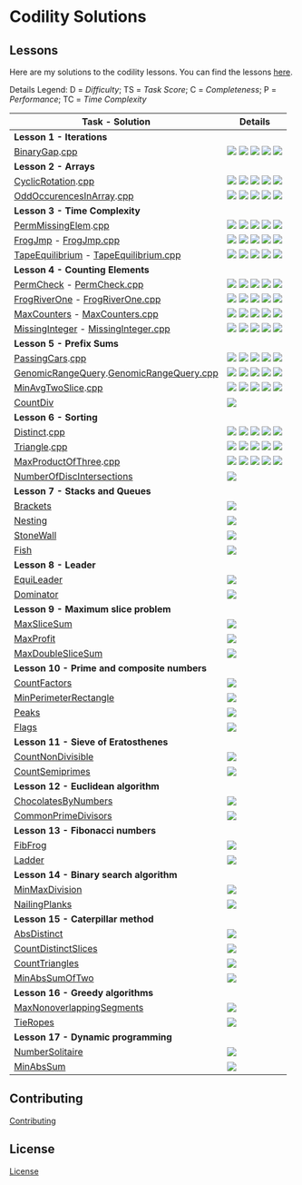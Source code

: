 # Codility Solutions

## Lessons

Here are my solutions to the codility lessons.  You can find the lessons [here](https://app.codility.com/programmers/lessons/1-iterations/).

Details Legend: D = *Difficulty*; TS = *Task Score*; C = *Completeness*; P = *Performance*; TC = *Time Complexity*

| Task - Solution | Details |  
| --------------- | ------- |
| **Lesson 1 - Iterations**| |
|[BinaryGap](https://app.codility.com/programmers/lessons/1-iterations/binary_gap/).[cpp](Lesson%2001%20-%20Iterations/BinaryGap.cpp) | ![](https://img.shields.io/badge/D-painless-81c1e1.svg) ![](https://img.shields.io/badge/TS-100%25-green.svg) ![](https://img.shields.io/badge/C-100%25-green.svg) ![](https://img.shields.io/badge/P-N%2FA-lightgrey.svg) ![](https://img.shields.io/badge/TC-N%2FA-lightgrey.svg) |
| **Lesson 2 - Arrays**| |
| [CyclicRotation](https://app.codility.com/programmers/lessons/2-arrays/cyclic_rotation/).[cpp](Lesson%2002%20-%20Arrays/CyclicRotation.cpp) | ![](https://img.shields.io/badge/D-painless-81c1e1.svg) ![](https://img.shields.io/badge/TS-100%25-green.svg) ![](https://img.shields.io/badge/C-100%25-green.svg) ![](https://img.shields.io/badge/P-N%2FA-lightgrey.svg) ![](https://img.shields.io/badge/TC-N%2FA-lightgrey.svg) |
| [OddOccurencesInArray](https://app.codility.com/programmers/lessons/2-arrays/odd_occurrences_in_array/).[cpp](Lesson%2002%20-%20Arrays/OddOccurrencesInArray.cpp) | ![](https://img.shields.io/badge/D-painless-81c1e1.svg) ![](https://img.shields.io/badge/TS-100%25-green.svg) ![](https://img.shields.io/badge/C-100%25-green.svg) ![](https://img.shields.io/badge/P-100%25-green.svg) ![](https://img.shields.io/badge/TC-O%28N%29%20or%20O%28N%2Alog%28N%29%29-lightgrey.svg) |
| **Lesson 3 - Time Complexity** | |
|[PermMissingElem](https://app.codility.com/programmers/lessons/3-time_complexity/perm_missing_elem/).[cpp](Lesson%2003%20-%20TC/PermMissingElem.cpp) | ![](https://img.shields.io/badge/D-painless-81c1e1.svg) ![](https://img.shields.io/badge/TS-100%25-green.svg) ![](https://img.shields.io/badge/C-100%25-green.svg) ![](https://img.shields.io/badge/P-100%25-green.svg) ![](https://img.shields.io/badge/TC-O%28N%29%20or%20O%28N%2Alog%28N%29%29-lightgrey.svg) |
|[FrogJmp](https://app.codility.com/programmers/lessons/3-time_complexity/frog_jmp/) - [FrogJmp.cpp](Lesson%2003%20-%20TC/FrogJmp.cpp) | ![](https://img.shields.io/badge/D-painless-81c1e1.svg) ![](https://img.shields.io/badge/TS-100%25-green.svg) ![](https://img.shields.io/badge/C-100%25-green.svg) ![](https://img.shields.io/badge/P-100%25-green.svg) ![](https://img.shields.io/badge/TC-O%281%29-lightgrey.svg) |
|[TapeEquilibrium](https://app.codility.com/programmers/lessons/3-time_complexity/tape_equilibrium/) - [TapeEquilibrium.cpp](Lesson%2003%20-%20TC/TapeEquilibrium.cpp) | ![](https://img.shields.io/badge/D-painless-81c1e1.svg) ![](https://img.shields.io/badge/TS-100%25-green.svg) ![](https://img.shields.io/badge/C-100%25-green.svg) ![](https://img.shields.io/badge/P-100%25-green.svg) ![](https://img.shields.io/badge/TC-O%28N%29-lightgrey.svg) |
| **Lesson 4 - Counting Elements**| |
| [PermCheck](https://app.codility.com/programmers/lessons/4-counting_elements/perm_check/) - [PermCheck.cpp](Lesson%2004%20-%20Counting%20Elements/PermCheck.cpp) | ![](https://img.shields.io/badge/D-painless-81c1e1.svg) ![](https://img.shields.io/badge/TS-100%25-green.svg) ![](https://img.shields.io/badge/C-100%25-green.svg) ![](https://img.shields.io/badge/P-100%25-green.svg) ![](https://img.shields.io/badge/TC-O%28N%29%20or%20O%28N%2Alog%28N%29%29-lightgrey.svg) |
| [FrogRiverOne](https://app.codility.com/programmers/lessons/4-counting_elements/frog_river_one/) - [FrogRiverOne.cpp](Lesson%2004%20-%20Counting%20Elements/FrogRiverOne.cpp) | ![](https://img.shields.io/badge/D-painless-81c1e1.svg) ![](https://img.shields.io/badge/TS-100%25-green.svg) ![](https://img.shields.io/badge/C-100%25-green.svg) ![](https://img.shields.io/badge/P-100%25-green.svg) ![](https://img.shields.io/badge/TC-O%28N%29-lightgrey.svg) |
| [MaxCounters](https://app.codility.com/programmers/lessons/4-counting_elements/max_counters/) - [MaxCounters.cpp](Lesson%2004%20-%20Counting%20Elements/MaxCounters.cpp) | ![](https://img.shields.io/badge/D-respectable-61c0c5.svg) ![](https://img.shields.io/badge/TS-100%25-green.svg) ![](https://img.shields.io/badge/C-100%25-green.svg) ![](https://img.shields.io/badge/P-100%25-green.svg) ![](https://img.shields.io/badge/TC-O%28N%2BM%29-lightgrey.svg) |
| [MissingInteger](https://app.codility.com/programmers/lessons/4-counting_elements/missing_integer/) - [MissingInteger.cpp](Lesson%2004%20-%20Counting%20Elements/MissingInteger.cpp) | ![](https://img.shields.io/badge/D-respectable-61c0c5.svg) ![](https://img.shields.io/badge/TS-100%25-green.svg) ![](https://img.shields.io/badge/C-100%25-green.svg) ![](https://img.shields.io/badge/P-100%25-green.svg) ![](https://img.shields.io/badge/TC-O%28N%29%20or%20O%28N%2Alog%28N%29%29-lightgrey.svg) |
| **Lesson 5 - Prefix Sums** | |
| [PassingCars](https://app.codility.com/programmers/lessons/5-prefix_sums/passing_cars/).[cpp](Lesson%2005%20-%20Prefix%20Sums/PassingCars.cpp) | ![](https://img.shields.io/badge/D-painless-81c1e1.svg) ![](https://img.shields.io/badge/TS-100%25-green.svg) ![](https://img.shields.io/badge/C-100%25-green.svg) ![](https://img.shields.io/badge/P-100%25-green.svg) ![](https://img.shields.io/badge/TC-O%28N%29-lightgrey.svg) |
| [GenomicRangeQuery](https://app.codility.com/programmers/lessons/5-prefix_sums/genomic_range_query/).[GenomicRangeQuery.cpp]((Lesson%2005%20-%20Prefix%20Sums/cpp)) | ![](https://img.shields.io/badge/D-respectable-61c0c5.svg) ![](https://img.shields.io/badge/TS-100%25-green.svg) ![](https://img.shields.io/badge/C-100%25-green.svg) ![](https://img.shields.io/badge/P-100%25-green.svg) ![](https://img.shields.io/badge/TC-O%28N%2BM%29-lightgrey.svg) |
| [MinAvgTwoSlice](https://app.codility.com/programmers/lessons/5-prefix_sums/min_avg_two_slice/).[cpp](Lesson%2005%20-%20Prefix%20Sums/MinAvgTwoSlice.cpp) | ![](https://img.shields.io/badge/D-respectable-61c0c5.svg) ![](https://img.shields.io/badge/TS-60%25-yellow.svg) ![](https://img.shields.io/badge/C-100%25-green.svg) ![](https://img.shields.io/badge/P-20%25-orange.svg) ![](https://img.shields.io/badge/TC-O%28N%B2%29-lightgrey.svg) |
| [CountDiv](https://app.codility.com/programmers/lessons/5-prefix_sums/count_div/) []() | ![](https://img.shields.io/badge/D-respectable-61c0c5.svg) |
| **Lesson 6 - Sorting** | |
| [Distinct](https://app.codility.com/programmers/lessons/6-sorting/distinct/).[cpp](Lesson%2006%20-%20Sorting/Distinct.cpp) | ![](https://img.shields.io/badge/D-painless-81c1e1.svg) ![](https://img.shields.io/badge/TS-100%25-green.svg) ![](https://img.shields.io/badge/C-100%25-green.svg) ![](https://img.shields.io/badge/P-100%25-green.svg) ![](https://img.shields.io/badge/TC-O%28N%29%20or%20O%28N%2Alog%28N%29%29-lightgrey.svg) |
| [Triangle](https://app.codility.com/programmers/lessons/6-sorting/triangle/).[cpp](Lesson%2006%20-%20Sorting/Triangle.cpp) | ![](https://img.shields.io/badge/D-painless-81c1e1.svg) ![](https://img.shields.io/badge/TS-100%25-green.svg) ![](https://img.shields.io/badge/C-100%25-green.svg) ![](https://img.shields.io/badge/P-100%25-green.svg) ![](https://img.shields.io/badge/TC-O%28N%2Alog%28N%29%29-lightgrey.svg) |
| [MaxProductOfThree](https://app.codility.com/programmers/lessons/6-sorting/max_product_of_three/).[cpp](Lesson%2006%20-%20Sorting/MaxProductOfThree.cpp) | ![](https://img.shields.io/badge/D-painless-81c1e1.svg) ![](https://img.shields.io/badge/TS-100%25-green.svg) ![](https://img.shields.io/badge/C-100%25-green.svg) ![](https://img.shields.io/badge/P-100%25-green.svg) ![](https://img.shields.io/badge/TC-O%28N%2Alog%28N%29%29-lightgrey.svg) |
| [NumberOfDiscIntersections](https://app.codility.com/programmers/lessons/6-sorting/number_of_disc_intersections/) []() | ![](https://img.shields.io/badge/D-respectable-61c0c5.svg) | |
| **Lesson 7 - Stacks and Queues** | |
| [Brackets]() []() | ![](https://img.shields.io/badge/D-painless-81c1e1.svg) | |
| [Nesting]() []() | ![](https://img.shields.io/badge/D-painless-81c1e1.svg) | |
| [StoneWall]() []() | ![](https://img.shields.io/badge/D-painless-81c1e1.svg) | |
| [Fish]() []() | ![](https://img.shields.io/badge/D-painless-81c1e1.svg) | |
| **Lesson 8 - Leader** | |
| [EquiLeader]() []() | ![](https://img.shields.io/badge/D-painless-81c1e1.svg) | |
| [Dominator]() []() | ![](https://img.shields.io/badge/D-painless-81c1e1.svg) | |
| **Lesson 9 - Maximum slice problem** | |
| [MaxSliceSum]() []() | ![](https://img.shields.io/badge/D-painless-81c1e1.svg) | |
| [MaxProfit]() []() | ![](https://img.shields.io/badge/D-painless-81c1e1.svg) | |
| [MaxDoubleSliceSum]() []() | ![](https://img.shields.io/badge/D-respectable-61c0c5.svg) | |
| **Lesson 10 - Prime and composite numbers** | |
| [CountFactors]() []() | ![](https://img.shields.io/badge/D-painless-81c1e1.svg) | |
| [MinPerimeterRectangle]() []() | ![](https://img.shields.io/badge/D-painless-81c1e1.svg) | |
| [Peaks]() []() | ![](https://img.shields.io/badge/D-respectable-61c0c5.svg) | |
| [Flags]() []() | ![](https://img.shields.io/badge/D-respectable-61c0c5.svg) | |
| **Lesson 11 - Sieve of Eratosthenes** | |
| [CountNonDivisible]() []() | ![](https://img.shields.io/badge/D-respectable-61c0c5.svg) | |
| [CountSemiprimes]() []() | ![](https://img.shields.io/badge/D-respectable-61c0c5.svg) | |
| **Lesson 12 - Euclidean algorithm** | |
| [ChocolatesByNumbers]() []() | ![](https://img.shields.io/badge/D-painless-81c1e1.svg) | |
| [CommonPrimeDivisors]() []() | ![](https://img.shields.io/badge/D-respectable-61c0c5.svg) | |
| **Lesson 13 - Fibonacci numbers** | |
| [FibFrog]() []() | ![](https://img.shields.io/badge/D-respectable-61c0c5.svg) | |
| [Ladder]() []() | ![](https://img.shields.io/badge/D-respectable-61c0c5.svg) | |
| **Lesson 14 - Binary search algorithm** | |
| [MinMaxDivision]() []() | ![](https://img.shields.io/badge/D-respectable-61c0c5.svg) | |
| [NailingPlanks]() []() | ![](https://img.shields.io/badge/D-respectable-61c0c5.svg) | |
| **Lesson 15 - Caterpillar method** | |
| [AbsDistinct]() []() | ![](https://img.shields.io/badge/D-painless-81c1e1.svg) | |
| [CountDistinctSlices]() []() | ![](https://img.shields.io/badge/D-painless-81c1e1.svg) | |
| [CountTriangles]() []() | ![](https://img.shields.io/badge/D-painless-81c1e1.svg) | |
| [MinAbsSumOfTwo]() []() | ![](https://img.shields.io/badge/D-respectable-61c0c5.svg) | |
| **Lesson 16 - Greedy algorithms** | |
| [MaxNonoverlappingSegments]() []() | ![](https://img.shields.io/badge/D-painless-81c1e1.svg) | |
| [TieRopes]() []() | ![](https://img.shields.io/badge/D-painless-81c1e1.svg) | |
| **Lesson 17 - Dynamic programming** | |
| [NumberSolitaire]() []() | ![](https://img.shields.io/badge/D-respectable-61c0c5.svg) | |
| [MinAbsSum]() []() | ![](https://img.shields.io/badge/D-ambitious-4fa0a4.svg) | |
<!--
| *Lesson Template* | |
| []() []() | ![](https://img.shields.io/badge/D-effortless-b1e2f1.svg) | |
| []() []() | ![](https://img.shields.io/badge/D-painless-81c1e1.svg) | |
| []() []() | ![](https://img.shields.io/badge/D-respectable-61c0c5.svg) | |
| []() []() | ![](https://img.shields.io/badge/D-ambitious-4fa0a4.svg) | |
-->

## Contributing
[Contributing](CONTRIBUTING.md)

## License
[License](LICENSE.md)
